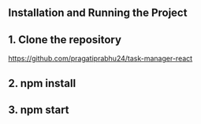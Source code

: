 ## Installation and Running the Project

## 1. Clone the repository
https://github.com/pragatiprabhu24/task-manager-react


## 2. npm install

## 3. npm start

